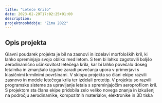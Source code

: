 ```yaml
---
title: "Leteče Krilo"
date: 2023-02-20T17:02:25+01:00
description: 
projektnoobdobje: "Zima 2022"
---
```

 ## Opis projekta
Glavni poudarek projekta je bil na zasnovi in izdelavi morfoloških kril, ki lahko spreminjajo svojo obliko med letom. S tem bi lahko zagotovili boljšo aerodinamično učinkovitost letečega krila, kar bi lahko povečalo doseg letalnika in zmanjšalo izgube zaradi povečanja upora v primerjavi s klasičnimi krmilnimi površinami. V sklopu projekta so člani ekipe razvili zasnovo in modele letečega krila ter izdelali prototip. V projektu so razvili programske sisteme za upravljanje letala s spreminjajočim aeroprofilom kril. S projektom sta člana ekipe pridobila zelo veliko novega znanja in izkušenj na področju aerodinamike, kompozitnih materialov, elektronike in 3D tiska